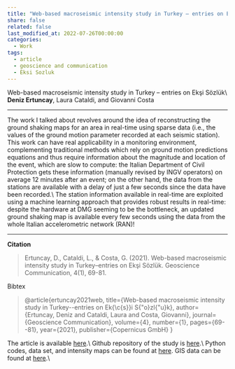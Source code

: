 ```yaml
---
title: "Web-based macroseismic intensity study in Turkey – entries on Ekşi Sözlük"
share: false
related: false
last_modified_at: 2022-07-26T00:00:00
categories:
  - Work
tags:
  - article
  - geoscience and communication
  - Eksi Sozluk
---
```


Web-based macroseismic intensity study in Turkey – entries on Ekşi Sözlük\\
**Deniz Ertuncay**, Laura Cataldi, and Giovanni Costa

---

The work I talked about revolves around the idea of reconstructing the ground shaking maps for an area in real-time using sparse data (i.e., the values of the ground motion parameter recorded at each seismic station).
This work can have real applicability in a monitoring environment, complementing traditional methods which rely on ground motion predictions equations and thus require information about the magnitude and location of the event, which are slow to compute: the Italian Department of Civil Protection gets these information (manually revised by INGV operators) on average 12 minutes after an event; on the other hand, the data from the stations are available with a delay of just a few seconds since the data have been  recorded.\\
The station information available in real-time are exploited using a machine learning approach that provides robust results in real-time: despite the hardware at DMG seeming to be the bottleneck, an updated ground shaking map is available every few seconds using the data from the whole Italian accelerometric network (RAN)!

---

**Citation**

> Ertuncay, D., Cataldi, L., & Costa, G. (2021). Web-based macroseismic intensity study in Turkey–entries on Ekşi Sözlük. Geoscience Communication, 4(1), 69-81.

Bibtex

> @article{ertuncay2021web,
  title={Web-based macroseismic intensity study in Turkey--entries on Ek{\c{s}}i S{\"o}zl{\"u}k},
  author={Ertuncay, Deniz and Cataldi, Laura and Costa, Giovanni},
  journal={Geoscience Communication},
  volume={4},
  number={1},
  pages={69--81},
  year={2021},
  publisher={Copernicus GmbH}
}

The article is available [here](https://gc.copernicus.org/articles/4/69/2021/).\\
Github repository of the study is [here](https://github.com/dertuncay/Web-base-macroseismic-intensity-study-in-Turkey).\\
Python codes, data set, and intensity maps can be found at [here](https://doi.org/10.5281/zenodo.3947832). GIS data can be found at [here](https://doi.org/10.6084/m9.figshare.12424352).\\

